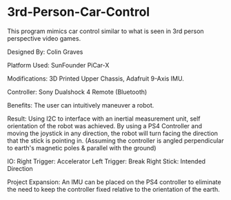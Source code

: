 # 3rd-Person-Car-Control
This program mimics car control similar to what is seen in 3rd person perspective video games.

Designed By: Colin Graves

Platform Used: SunFounder PiCar-X

Modifications: 3D Printed Upper Chassis, Adafruit 9-Axis IMU.

Controller: Sony Dualshock 4 Remote (Bluetooth)

Benefits:
The user can intuitively maneuver a robot.

Result:
Using I2C to interface with an inertial measurement unit, self orientation of the robot was achieved. By using a PS4 Controller and moving the joystick in any direction, the robot will turn facing the direction that the stick is pointing in. (Assuming the controller is angled perpendicular to earth's magnetic poles & parallel with the ground) 

IO:
Right Trigger: Accelerator
Left Trigger: Break
Right Stick: Intended Direction

Project Expansion:
An IMU can be placed on the PS4 controller to eliminate the need to keep the controller fixed relative to the orientation of the earth.


